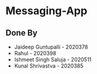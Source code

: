 # Messaging-App

## Done By

-   Jaideep Guntupalli - 2020378
-   Rahul - 2020398
-   Ishmeet Singh Saluja - 2020511
-   Kunal Shrivastva - 2020385
